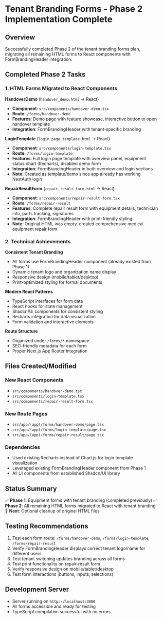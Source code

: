 # Tenant Branding Forms - Phase 2 Implementation Complete

## Overview
Successfully completed Phase 2 of the tenant branding forms plan, migrating all remaining HTML forms to React components with FormBrandingHeader integration.

## Completed Phase 2 Tasks

### 1. HTML Forms Migrated to React Components

**HandoverDemo** (`handover_demo.html` → React)
- **Component**: `src/components/handover-demo.tsx`  
- **Route**: `/forms/handover-demo`
- **Features**: Demo page with feature showcase, interactive button to open handover template
- **Integration**: FormBrandingHeader with tenant-specific branding

**LoginTemplate** (`login_page_template.html` → React)
- **Component**: `src/components/login-template.tsx`
- **Route**: `/forms/login-template`  
- **Features**: Full login page template with overview panel, equipment status chart (Recharts), disabled demo form
- **Integration**: FormBrandingHeader in both overview and login sections
- **Note**: Created as template/demo since app already has working NextAuth login

**RepairResultForm** (`repair_result_form.html` → React)  
- **Component**: `src/components/repair-result-form.tsx`
- **Route**: `/forms/repair-result`
- **Features**: Complete repair result form with equipment details, technician info, parts tracking, signatures
- **Integration**: FormBrandingHeader with print-friendly styling
- **Note**: Original HTML was empty, created comprehensive medical equipment repair form

### 2. Technical Achievements

**Consistent Tenant Branding**
- All forms use FormBrandingHeader component (already existed from Phase 1)
- Dynamic tenant logo and organization name display
- Responsive design (mobile/tablet/desktop)
- Print-optimized styling for formal documents

**Modern React Patterns**
- TypeScript interfaces for form data
- React hooks for state management  
- Shadcn/UI components for consistent styling
- Recharts integration for data visualization
- Form validation and interactive elements

**Route Structure**
- Organized under `/forms/*` namespace
- SEO-friendly metadata for each form
- Proper Next.js App Router integration

## Files Created/Modified

### New React Components
- `src/components/handover-demo.tsx`
- `src/components/login-template.tsx` 
- `src/components/repair-result-form.tsx`

### New Route Pages  
- `src/app/(app)/forms/handover-demo/page.tsx`
- `src/app/(app)/forms/login-template/page.tsx`
- `src/app/(app)/forms/repair-result/page.tsx`

### Dependencies
- Used existing Recharts instead of Chart.js for login template visualization
- Leveraged existing FormBrandingHeader component from Phase 1
- All UI components from established Shadcn/UI library

## Status Summary
✅ **Phase 1**: Equipment forms with tenant branding (completed previously)
✅ **Phase 2**: All remaining HTML forms migrated to React with tenant branding  
🎯 **Next**: Optional cleanup of original HTML files

## Testing Recommendations
1. Test each form route: `/forms/handover-demo`, `/forms/login-template`, `/forms/repair-result`
2. Verify FormBrandingHeader displays correct tenant logo/name for different users
3. Test tenant switching updates branding across all forms  
4. Test print functionality on repair-result form
5. Verify responsive design on mobile/tablet/desktop
6. Test form interactions (buttons, inputs, selections)

## Development Server
- Server running on `http://localhost:3000`
- All forms accessible and ready for testing
- TypeScript compilation successful with no errors